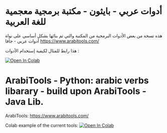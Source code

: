 # أدوات عربي - بايثون - مكتبة برمجية معجمية للغة العربية


هذه تسخة من بعض الأدوات البرمجية من المكتبة والتي تم بنائها بشكل أساسي على نواة أدوات عربي - جافا
https://www.arabitools.com/

هذا رابط للمثال لكيفية إستخدام الأدوات : 

[![Open In Colab](https://colab.research.google.com/assets/colab-badge.svg)](https://colab.research.google.com/drive/1n4nj58vyyR_niIUQhJUvDx8EYsSeRPBs?usp=sharing)

# ArabiTools - Python:  arabic verbs libarary - build upon ArabiTools - Java Lib.
ArabiTools: https://www.arabitools.com/

Colab example of the current tools: 
[![Open In Colab](https://colab.research.google.com/assets/colab-badge.svg)](https://colab.research.google.com/drive/1n4nj58vyyR_niIUQhJUvDx8EYsSeRPBs?usp=sharing)





